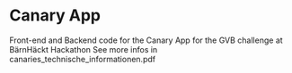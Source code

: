# Canary App
Front-end and Backend code for the Canary App for the GVB challenge at BärnHäckt Hackathon
See more infos in canaries_technische_informationen.pdf


